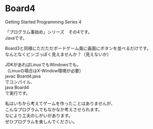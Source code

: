 # Board4
Getting Started Programming Series 4  

「プログラム事始め」シリーズ　その4です。  
Javaです。  

Board3と同様にただただボードゲーム風に画面にボタンを並べるだけです。  
なんとなくビンゴっぽく見えませんか？（見えないか）  

JDKがあればLinuxでもWindowsでも。  
（Linuxの場合はX-Window環境が必要）  
javac Board4.java  
でコンパイル、  
java Board4  
で実行です。  

私はいちから考えてゲームを作ったことはありませんが、  
こんなプログラムでもなかなか考えさせられます。  
なにより工夫のしがいがあります。  
ぜひプログラムを楽しんでください。  
